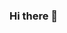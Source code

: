 ### Hi there 👋

<!--
**darrius-brown/darrius-brown** is a ✨ _special_ ✨ repository because its `README.md` (this file) appears on your GitHub profile.

Here are some ideas to get you started:

- 🔭 I’m currently working on my capstone project!
- 🌱 I’m currently learning Python and Django
- 💬 Ask me about any of my projects!
- 📫 How to reach me: darriusabrown@gmail.com
- 😄 Pronouns: He/Him
- ⚡ Fun facts: I love solving all puzzles and I enjoy playing music!
